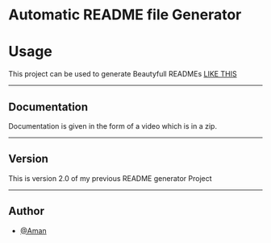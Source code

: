 # Automatic README file Generator

# Usage

This project can be used to generate Beautyfull READMEs [LIKE THIS](Generated_README_Example.md)

---

## Documentation

Documentation is given in the form of a video which is in a zip.

---

## Version

This is version 2.0 of my previous README generator Project

---

## Author

- [@Aman](https://www.github.com/AmanRathoreM)
